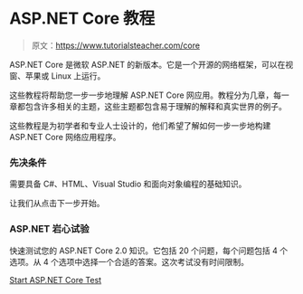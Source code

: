 # ASP.NET Core 教程

> 原文：<https://www.tutorialsteacher.com/core>

ASP.NET Core 是微软 ASP.NET 的新版本。它是一个开源的网络框架，可以在视窗、苹果或 Linux 上运行。

这些教程将帮助您一步一步地理解 ASP.NET Core 网应用。教程分为几章，每一章都包含许多相关的主题，这些主题都包含易于理解的解释和真实世界的例子。

这些教程是为初学者和专业人士设计的，他们希望了解如何一步一步地构建 ASP.NET Core 网络应用程序。

### 先决条件

需要具备 C#、HTML、Visual Studio 和面向对象编程的基础知识。

让我们从点击下一步开始。

### ASP.NET 岩心试验

快速测试您的 ASP.NET Core 2.0 知识。它包括 20 个问题，每个问题包括 4 个选项。从 4 个选项中选择一个合适的答案。这次考试没有时间限制。

[Start ASP.NET Core Test](/online-test/aspnetcore-test)